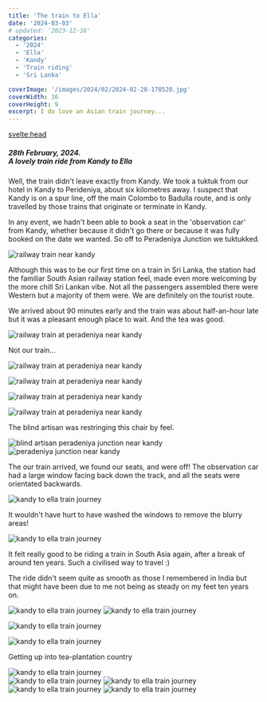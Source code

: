 ```yaml
---
title: 'The train to Ella'
date: '2024-03-03'
# updated: '2023-12-16'
categories:
  - '2024'
  - 'Ella'
  - 'Kandy'
  - 'Train riding'
  - 'Sri Lanka'

coverImage: '/images/2024/02/2024-02-28-170520.jpg'
coverWidth: 16
coverHeight: 9
excerpt: I do love an Asian train journey...
---
```


<script>
	import Callout from '$lib/components/Callout.svelte'
</script>

<svelte:head>

<title>2024 Sri Lanka</title>
</svelte:head>

<section class="card">
<h5>
  	28th February, 2024.<br/>
  	A lovely train ride from Kandy to Ella
</h5>

<p>Well, the train didn't leave exactly from Kandy. We took a tuktuk from our hotel in Kandy to Perideniya, about six kilometres away. I suspect that Kandy is on a spur line, off the main Colombo to Badulla route, and is only travelled by those trains that originate or terminate in Kandy.</p>

<p>In any event, we hadn't been able to book a seat in the 'observation car' from Kandy, whether because it didn't go there or because it was fully booked on the date we wanted. So off to Peradeniya Junction we tuktukked.</p>

<img
  src="/images/2024/02/2024-02-28-105509.jpg"
  alt="railway train near kandy"
/>

<p>Although this was to be our first time on a train in Sri Lanka, the station had the familiar South Asian railway station feel, made even more welcoming by the more chill Sri Lankan vibe. Not all the passengers assembled there were Western but a majority of them were. We are definitely on the tourist route.</p>

<p>We arrived about 90 minutes early and the train was about half-an-hour late but it was a pleasant enough place to wait. And the tea was good.</p>

<img
  src="/images/2024/02/2024-02-28-105547.jpg"
  alt="railway train at peradeniya near kandy"
/>

<div class="caption">Not our train...</div>
<p></p>
<div class="w-80">
  <img
    src="/images/2024/02/2024-02-28-105712.jpg"
    alt="railway train at peradeniya near kandy"
  />
</div>
<p></p>
<div class="w-80">
  <img
    src="/images/2024/02/2024-02-28-110323.jpg"
    alt="railway train at peradeniya near kandy"
  />
</div>

<img
    src="/images/2024/02/2024-02-28-110655.jpg"
    alt="railway train at peradeniya near kandy"
/>

<div class="w-90">
  <img
      src="/images/2024/02/2024-02-28-113906.jpg"
      alt="railway train at peradeniya near kandy"
  />
</div>

<p>The blind artisan was restringing this chair by feel.</p>
<div class="w-80">
  <img
      src="/images/2024/02/2024-02-28-120503.jpg"
      alt="blind artisan peradeniya junction near kandy"
  />
</div>
<img
    src="/images/2024/02/2024-02-28-135204.jpg"
    alt="peradeniya junction near kandy"
/>

<p>The our train arrived, we found our seats, and were off! The observation car had a large window facing back down the track, and all the seats were orientated backwards.</p>

<img
    src="/images/2024/02/2024-02-28-141332.jpg"
    alt="kandy to ella train journey"
/>

<p>It wouldn't have hurt to have washed the windows to remove the blurry areas!</p>
<div class="w-70">
  <img
      src="/images/2024/02/2024-02-28-141337.jpg"
      alt="kandy to ella train journey"
  />
</div>
<p>It felt really good to be riding a train in South Asia again, after a break of around ten years. Such a civilised way to travel :) </p>
<p>The ride didn't seem quite as smooth as those I remembered in India but that might have been due to me not being as steady on my feet ten years on.</p>
<img
    src="/images/2024/02/2024-02-28-145748.jpg"
    alt="kandy to ella train journey"
/>
<img
    src="/images/2024/02/2024-02-28-150726.jpg"
    alt="kandy to ella train journey"
/>

<img
      src="/images/2024/02/2024-02-28-152655.jpg"
      alt="kandy to ella train journey"
  />

<div class="w-90">
  <img
      src="/images/2024/02/2024-02-28-153330.jpg"
      alt="kandy to ella train journey"
  />
 
</div>
<p></p>
<div class="caption">Getting up into tea-plantation country</div>
<p></p>
<div class="w-90">
  <img
      src="/images/2024/02/2024-02-28-153544.jpg"
      alt="kandy to ella train journey"
  />
</div>
<img
    src="/images/2024/02/2024-02-28-152722.jpg"
    alt="kandy to ella train journey"
/>
<img
    src="/images/2024/02/2024-02-28-161556.jpg"
    alt="kandy to ella train journey"
/>
<img
    src="/images/2024/02/2024-02-28-161612.jpg"
    alt="kandy to ella train journey"
/>
<img
    src="/images/2024/02/2024-02-28-162132.jpg"
    alt="kandy to ella train journey"
/>

</section>
